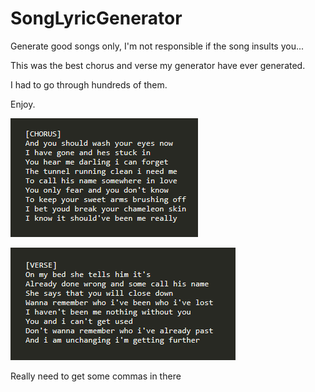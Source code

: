 # SongLyricGenerator
Generate good songs only, I'm not responsible if the song insults you...

This was the best chorus and verse my generator have ever generated.

I had to go through hundreds of them.

Enjoy.

![deep](deep.png)

![complecated](complecated.png)

Really need to get some commas in there

